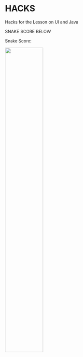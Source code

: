 <!--Start of Website Content-->
<div class="index-header">
    <h1>HACKS</h1>
    <p>Hacks for the Lesson on UI and Java
    <p>SNAKE SCORE BELOW</p>
    <html>
<head>
<style>
html, body {
  height: 100%;
}
img.two {
  height: 50%;
  width: 50%;
}
</style>
</head>
<body>

<p>Snake Score:</p>
<img class="two" src="snake.jpg" width="300" height="300">

</body>
</html>
</div>




